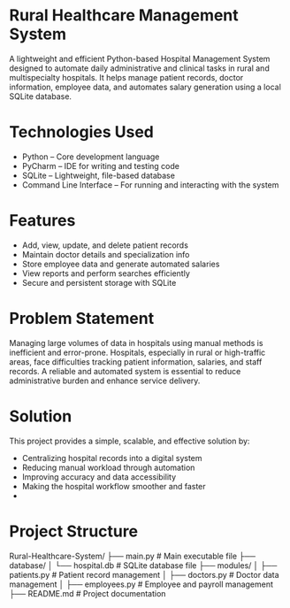 # Rural Healthcare Management System

A lightweight and efficient Python-based Hospital Management System designed to automate daily administrative and clinical tasks in rural and multispecialty hospitals. It helps manage patient records, doctor information, employee data, and automates salary generation using a local SQLite database.

# Technologies Used

- Python – Core development language
- PyCharm – IDE for writing and testing code
- SQLite – Lightweight, file-based database
- Command Line Interface – For running and interacting with the system

# Features

-  Add, view, update, and delete patient records
-  Maintain doctor details and specialization info
-  Store employee data and generate automated salaries
-  View reports and perform searches efficiently
-  Secure and persistent storage with SQLite

# Problem Statement
  
Managing large volumes of data in hospitals using manual methods is inefficient and error-prone. Hospitals, especially in rural or high-traffic areas, face difficulties tracking patient information, salaries, and staff records. A reliable and automated system is essential to reduce administrative burden and enhance service delivery.

# Solution
This project provides a simple, scalable, and effective solution by:
- Centralizing hospital records into a digital system
- Reducing manual workload through automation
- Improving accuracy and data accessibility
- Making the hospital workflow smoother and faster
- 
 # Project Structure
  Rural-Healthcare-System/
├── main.py # Main executable file
├── database/
│ └── hospital.db # SQLite database file
├── modules/
│ ├── patients.py # Patient record management
│ ├── doctors.py # Doctor data management
│ ├── employees.py # Employee and payroll management
├── README.md # Project documentation
